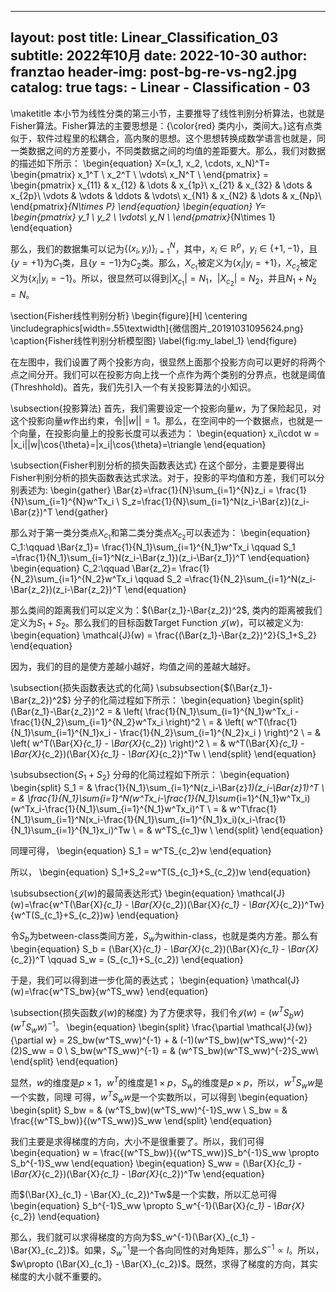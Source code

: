 
---
layout:     post
title:      Linear_Classification_03
subtitle:   2022年10月
date:       2022-10-30
author:     franztao
header-img: post-bg-re-vs-ng2.jpg
catalog: true
tags:
    - Linear
    - Classification
    - 03
---
            

\maketitle
本小节为线性分类的第三小节，主要推导了线性判别分析算法，也就是Fisher算法。Fisher算法的主要思想是：{\color{red} 类内小，类间大。}这有点类似于，软件过程里的松耦合，高内聚的思想。这个思想转换成数学语言也就是，同一类数据之间的方差要小，不同类数据之间的均值的差距要大。那么，我们对数据的描述如下所示：
\begin{equation}
    X=(x_1, x_2, \cdots, x_N)^T=
    \begin{pmatrix}
    x_1^T \\ 
    x_2^T \\
    \vdots\\
    x_N^T \\
    \end{pmatrix} =
    \begin{pmatrix}
    x_{11} & x_{12} & \dots & x_{1p}\\
    x_{21} & x_{32} & \dots & x_{2p}\\
    \vdots & \vdots & \ddots & \vdots\\
    x_{N1} & x_{N2} & \dots & x_{Np}\\
    \end{pmatrix}_{N\times P}
\end{equation}
\begin{equation}
    Y=
    \begin{pmatrix}
    y_1 \\ 
    y_2 \\
    \vdots\\
    y_N \\
    \end{pmatrix}_{N\times 1}
\end{equation}

那么，我们的数据集可以记为$\left\{ (x_i,y_i) \right\}_{i=1}^N$，其中，$x_i \in \mathbb{R}^p$，$y_i\in\{+1,-1\}$，且$\{y=+1\}$为$C_1$类，且$\{y=-1\}$为$C_2$类。那么，$X_{c_1}$被定义为$\left\{ x_i|y_i=+1 \right\}$，$X_{c_2}$被定义为$\left\{ x_i|y_i=-1 \right\}$。所以，很显然可以得到$|X_{c_1}|=N_1$，$|X_{c_2}|=N_2$，并且$N_1+N_2=N$。

\section{Fisher线性判别分析}
\begin{figure}[H]
    \centering
    \includegraphics[width=.55\textwidth]{微信图片_20191031095624.png}
    \caption{Fisher线性判别分析模型图}
    \label{fig:my_label_1}
\end{figure}

在左图中，我们设置了两个投影方向，很显然上面那个投影方向可以更好的将两个点之间分开。我们可以在投影方向上找一个点作为两个类别的分界点，也就是阈值(Threshhold)。首先，我们先引入一个有关投影算法的小知识。

\subsection{投影算法}
首先，我们需要设定一个投影向量$w$，为了保险起见，对这个投影向量$w$作出约束，令$||w||=1$。那么，在空间中的一个数据点，也就是一个向量，在投影向量上的投影长度可以表述为：
\begin{equation}
    x_i\cdot w = |x_i||w|\cos{\theta}=|x_i|\cos{\theta}=\triangle
\end{equation}

\subsection{Fisher判别分析的损失函数表达式}
在这个部分，主要是要得出Fisher判别分析的损失函数表达式求法。对于，投影的平均值和方差，我们可以分别表述为:
\begin{gather}
    \Bar{z}=\frac{1}{N}\sum_{i=1}^{N}z_i = \frac{1}{N}\sum_{i=1}^{N}w^Tx_i \\
    S_z=\frac{1}{N}\sum_{i=1}^N(z_i-\Bar{z})(z_i-\Bar{z})^T
\end{gather}

那么对于第一类分类点$X_{c_1}$和第二类分类点$X_{c_2}$可以表述为：
\begin{equation}
    C_1:\qquad \Bar{z_1}= \frac{1}{N_1}\sum_{i=1}^{N_1}w^Tx_i \qquad S_1 =\frac{1}{N_1}\sum_{i=1}^N(z_i-\Bar{z_1})(z_i-\Bar{z_1})^T
\end{equation}
\begin{equation}
    C_2:\qquad \Bar{z_2}= \frac{1}{N_2}\sum_{i=1}^{N_2}w^Tx_i \qquad S_2 =\frac{1}{N_2}\sum_{i=1}^N(z_i-\Bar{z_2})(z_i-\Bar{z_2})^T
\end{equation}

那么类间的距离我们可以定义为：$(\Bar{z_1}-\Bar{z_2})^2$,
类内的距离被我们定义为$S_1+S_2$。那么我们的目标函数Target Function $\mathcal{J}(w)$，可以被定义为:
\begin{equation}
    \mathcal{J}(w) = \frac{(\Bar{z_1}-\Bar{z_2})^2}{S_1+S_2}
\end{equation}

因为，我们的目的是使方差越小越好，均值之间的差越大越好。

\subsection{损失函数表达式的化简}
\subsubsection{$(\Bar{z_1}-\Bar{z_2})^2$}
分子的化简过程如下所示：
\begin{equation}
    \begin{split}
        (\Bar{z_1}-\Bar{z_2})^2 
        = & \left( \frac{1}{N_1}\sum_{i=1}^{N_1}w^Tx_i - \frac{1}{N_2}\sum_{i=1}^{N_2}w^Tx_i \right)^2 \\
        = & \left( w^T(\frac{1}{N_1}\sum_{i=1}^{N_1}x_i - \frac{1}{N_2}\sum_{i=1}^{N_2}x_i ) \right)^2 \\
        = & \left( w^T(\Bar{X}_{c_1} - \Bar{X}_{c_2}) \right)^2 \\
        = & w^T(\Bar{X}_{c_1} - \Bar{X}_{c_2})(\Bar{X}_{c_1} - \Bar{X}_{c_2})^Tw \\
    \end{split}
\end{equation}

\subsubsection{$S_1+S_2$}
分母的化简过程如下所示：
\begin{equation}
    \begin{split}
        S_1 = & \frac{1}{N_1}\sum_{i=1}^N(z_i-\Bar{z}_1)(z_i-\Bar{z}_1)^T \\
        = & \frac{1}{N_1}\sum_{i=1}^N(w^Tx_i-\frac{1}{N_1}\sum_{i=1}^{N_1}w^Tx_i)(w^Tx_i-\frac{1}{N_1}\sum_{i=1}^{N_1}w^Tx_i)^T \\
        = & w^T\frac{1}{N_1}\sum_{i=1}^N(x_i-\frac{1}{N_1}\sum_{i=1}^{N_1}x_i)(x_i-\frac{1}{N_1}\sum_{i=1}^{N_1}x_i)^Tw \\
        = & w^TS_{c_1}w \\
    \end{split}
\end{equation}

同理可得，
\begin{equation}
    S_1 = w^TS_{c_2}w
\end{equation}


所以，
\begin{equation}
    S_1+S_2=w^T(S_{c_1}+S_{c_2})w
\end{equation}

\subsubsection{$\mathcal{J}(w)$的最简表达形式}
\begin{equation}
    \mathcal{J}(w)=\frac{w^T(\Bar{X}_{c_1} - \Bar{X}_{c_2})(\Bar{X}_{c_1} - \Bar{X}_{c_2})^Tw}{w^T(S_{c_1}+S_{c_2})w}
\end{equation}

令$S_b$为between-class类间方差，$S_w$为within-class，也就是类内方差。那么有
\begin{equation}
    S_b = (\Bar{X}_{c_1} - \Bar{X}_{c_2})(\Bar{X}_{c_1} - \Bar{X}_{c_2})^T \qquad S_w = (S_{c_1}+S_{c_2}) 
\end{equation}

于是，我们可以得到进一步化简的表达式；
\begin{equation}
    \mathcal{J}(w)=\frac{w^TS_bw}{w^TS_ww}
\end{equation}

\subsection{损失函数$\mathcal{J}(w)$的梯度}
为了方便求导，我们令$\mathcal{J}(w)=(w^TS_bw)(w^TS_ww)^{-1}$。
\begin{equation}
    \begin{split}
        \frac{\partial \mathcal{J}(w)}{\partial w} = 2S_bw(w^TS_ww)^{-1} + & (-1)(w^TS_bw)(w^TS_ww)^{-2}(2)S_ww = 0 \\
        S_bw(w^TS_ww)^{-1} = & (w^TS_bw)(w^TS_ww)^{-2}S_ww\\
    \end{split}
\end{equation}

显然，$w$的维度是$p\times 1$，$w^T$的维度是$1 \times p$，$S_w$的维度是$p\times p$，所以，$w^TS_ww$是一个实数，同理 可得，$w^TS_ww$是一个实数所以，可以得到
\begin{equation}
    \begin{split}
        S_bw = & (w^TS_bw)(w^TS_ww)^{-1}S_ww \\
        S_bw = & \frac{(w^TS_bw)}{(w^TS_ww)}S_ww
    \end{split}
\end{equation}

我们主要是求得梯度的方向，大小不是很重要了。所以，我们可得
\begin{equation}
    w = \frac{(w^TS_bw)}{(w^TS_ww)}S_b^{-1}S_ww \propto S_b^{-1}S_ww
\end{equation}
\begin{equation}
    S_ww =  (\Bar{X}_{c_1} - \Bar{X}_{c_2})(\Bar{X}_{c_1} - \Bar{X}_{c_2})^Tw
\end{equation}

而$(\Bar{X}_{c_1} - \Bar{X}_{c_2})^Tw$是一个实数，所以汇总可得
\begin{equation}
    S_b^{-1}S_ww \propto S_w^{-1}(\Bar{X}_{c_1} - \Bar{X}_{c_2})
\end{equation}

那么，我们就可以求得梯度的方向为$S_w^{-1}(\Bar{X}_{c_1} - \Bar{X}_{c_2})$。如果，$S_w^{-1}$是一个各向同性的对角矩阵，那么$S^{-1}\propto I$。所以，$w\propto (\Bar{X}_{c_1} - \Bar{X}_{c_2})$。既然，求得了梯度的方向，其实梯度的大小就不重要的。

